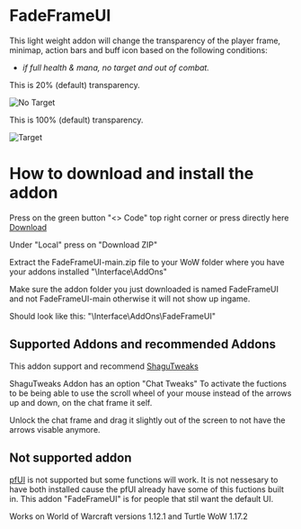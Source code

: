 # FadeFrameUI
This light weight addon will change the transparency of the player frame, minimap, action bars and buff icon based on the following conditions:    
- *if full health & mana, no target and out of combat.*

This is 20% (default) transparency.

![No Target](https://github.com/user-attachments/assets/13dff91d-ebca-440a-86d0-f4474ef87424)

This is 100% (default) transparency.

![Target](https://github.com/user-attachments/assets/0ccc2300-3367-42b5-b5df-86158164297f)

# How to download and install the addon
Press on the green button "<> Code" top right corner or press directly here [Download](https://github.com/Bagan95/FadeFrameUI/archive/refs/heads/main.zip)

Under "Local" press on "Download ZIP"

Extract the FadeFrameUI-main.zip file to your WoW folder where you have your addons installed "\Interface\AddOns"

Make sure the addon folder you just downloaded is named FadeFrameUI and not FadeFrameUI-main otherwise it will not show up ingame.

Should look like this: "\Interface\AddOns\FadeFrameUI"

## Supported Addons and recommended Addons
This addon support and recommend [ShaguTweaks](https://shagu.org/ShaguTweaks/)

ShaguTweaks Addon has an option "Chat Tweaks" To activate the fuctions to be being able to use the scroll wheel
of your mouse instead of the arrows up and down, on the chat frame it self.

Unlock the chat frame and drag it slightly out of the screen to not have the arrows visable anymore.

## Not supported addon
[pfUI](https://shagu.org/pfUI/) is not supported but some functions will work.
It is not nessesary to have both installed cause the pfUI already have some of this fuctions built in.
This addon "FadeFrameUI" is for people that stil want the default UI.

Works on World of Warcraft versions 1.12.1 and Turtle WoW 1.17.2

